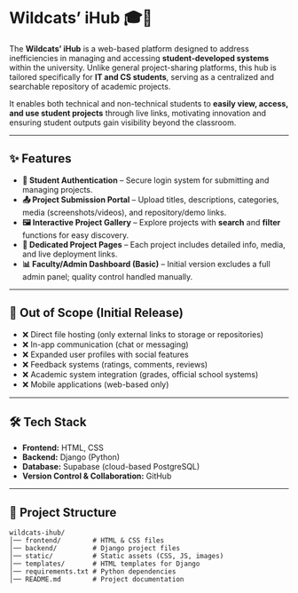 # Wildcats’ iHub 🎓🚀

The **Wildcats’ iHub** is a web-based platform designed to address inefficiencies in managing and accessing **student-developed systems** within the university. Unlike general project-sharing platforms, this hub is tailored specifically for **IT and CS students**, serving as a centralized and searchable repository of academic projects.  

It enables both technical and non-technical students to **easily view, access, and use student projects** through live links, motivating innovation and ensuring student outputs gain visibility beyond the classroom.  

---

## ✨ Features

- **🔑 Student Authentication** – Secure login system for submitting and managing projects.  
- **📤 Project Submission Portal** – Upload titles, descriptions, categories, media (screenshots/videos), and repository/demo links.  
- **🖼️ Interactive Project Gallery** – Explore projects with **search** and **filter** functions for easy discovery.  
- **📄 Dedicated Project Pages** – Each project includes detailed info, media, and live deployment links.  
- **📊 Faculty/Admin Dashboard (Basic)** – Initial version excludes a full admin panel; quality control handled manually.  

---

## 🚫 Out of Scope (Initial Release)

- ❌ Direct file hosting (only external links to storage or repositories)  
- ❌ In-app communication (chat or messaging)  
- ❌ Expanded user profiles with social features  
- ❌ Feedback systems (ratings, comments, reviews)  
- ❌ Academic system integration (grades, official school systems)  
- ❌ Mobile applications (web-based only)  

---

## 🛠️ Tech Stack

- **Frontend:** HTML, CSS  
- **Backend:** Django (Python)  
- **Database:** Supabase (cloud-based PostgreSQL)  
- **Version Control & Collaboration:** GitHub  

---

## 📂 Project Structure

```plaintext
wildcats-ihub/
│── frontend/        # HTML & CSS files
│── backend/         # Django project files
│── static/          # Static assets (CSS, JS, images)
│── templates/       # HTML templates for Django
│── requirements.txt # Python dependencies
│── README.md        # Project documentation
